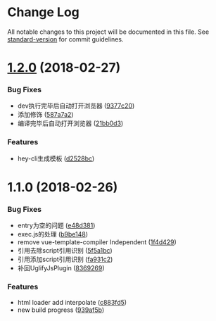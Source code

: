 # Change Log

All notable changes to this project will be documented in this file. See [standard-version](https://github.com/conventional-changelog/standard-version) for commit guidelines.

<a name="1.2.0"></a>
# [1.2.0](https://github.com/heyui/hey-cli/compare/v1.1.0...v1.2.0) (2018-02-27)


### Bug Fixes

* dev执行完毕后自动打开浏览器 ([9377c20](https://github.com/heyui/hey-cli/commit/9377c20))
* 添加修饰 ([587a7a2](https://github.com/heyui/hey-cli/commit/587a7a2))
* 编译完毕后自动打开浏览器 ([21bb0d3](https://github.com/heyui/hey-cli/commit/21bb0d3))


### Features

* hey-cli生成模板 ([d2528bc](https://github.com/heyui/hey-cli/commit/d2528bc))



<a name="1.1.0"></a>
# 1.1.0 (2018-02-26)


### Bug Fixes

* entry为空的问题 ([e48d381](https://github.com/heyui/hey-cli/commit/e48d381))
* exec.js的处理 ([b9be148](https://github.com/heyui/hey-cli/commit/b9be148))
* remove vue-template-compiler Independent ([1f4d429](https://github.com/heyui/hey-cli/commit/1f4d429))
* 引用去除script引用识别 ([5f5a1bc](https://github.com/heyui/hey-cli/commit/5f5a1bc))
* 引用添加script引用识别 ([fa931c2](https://github.com/heyui/hey-cli/commit/fa931c2))
* 补回UglifyJsPlugin ([8369269](https://github.com/heyui/hey-cli/commit/8369269))


### Features

* html loader add interpolate ([c883fd5](https://github.com/heyui/hey-cli/commit/c883fd5))
* new build progress ([939af5b](https://github.com/heyui/hey-cli/commit/939af5b))
